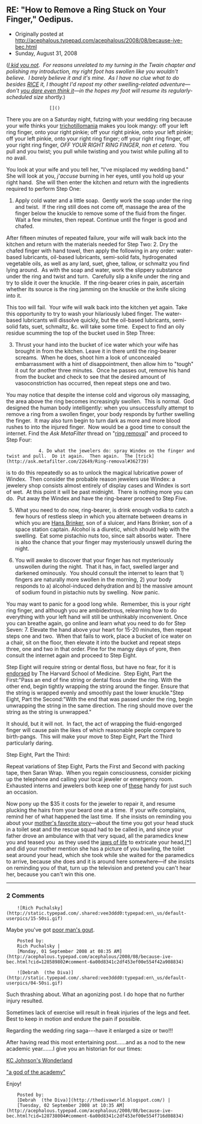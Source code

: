 ## RE: "How to Remove a Ring Stuck on Your Finger," Oedipus.

 * Originally posted at http://acephalous.typepad.com/acephalous/2008/08/because-ive-bec.html
 * Sunday, August 31, 2008



			

(_[I kid you not](http://en.wikipedia.org/wiki/Oedipus).  For reasons unrelated to my turning in the Twain chapter and polishing my introduction, my right foot has swollen like you wouldn't believe.  I barely believe it and it's mine.  As I have no clue what to do besides [RICE](http://www.webmd.com/a-to-z-guides/rest-ice-compression-and-elevation-rice-topic-overview) it, I thought I'd repost my other swelling-related adventure_—_don't [you dare even think it](http://acephalous.typepad.com/acephalous/2005/11/my\_morning.html)_—_in the hopes my foot will resume its regularly-scheduled size shortly._)

		

					[]()
			

There you are on a Saturday night, futzing with your wedding ring because your wife thinks your [trichotillomania](http://en.wikipedia.org/wiki/Trichotillomania)
makes you look mangy: off your left ring finger, onto your right
pinkie; off your right pinkie, onto your left pinkie; off your left
pinkie, onto your right ring finger; off your right ring finger, off
your right ring finger, _OFF YOUR RIGHT RING FINGER_, _non et cetera_.  You pull and you twist; you pull while twisting and you twist while pulling all to no avail.  

You look at your wife and you tell her, "I've misplaced my wedding band."  She will look at you, _j'accuse_ burning
in her eyes, until you hold up your right hand.  She will then enter
the kitchen and return with the ingredients required to perform Step
One:
1. Apply cold water and a little soap.  Gently
work the soap under the ring and twist.  If the ring still does not
come off, massage the area of the finger below the knuckle to remove
some of the fluid from the finger.  Wait a few minutes, then repeat. 
Continue until the finger is good and chafed. 

After
fifteen minutes of repeated failure, your wife will walk back into the
kitchen and return with the materials needed for Step Two:
2.
Dry the chafed finger with hand towel, then apply the following in any
order: water-based lubricants, oil-based lubricants, semi-solid fats,
hydrogenated vegetable oils, as well as any lard, suet, ghee, tallow,
or schmaltz you find lying around.  As with the soap and water, work
the slippery substance under the ring and twist and turn.  Carefully
slip a knife under the ring and try to slide it over the knuckle.  If
the ring-bearer cries in pain, ascertain whether its source is the ring
jamming on the knuckle or the knife slicing into it. 

This
too will fail.  Your wife will walk back into the kitchen yet again. 
Take this opportunity to try to wash your hilariously lubed finger. 
The water-based lubricants will dissolve quickly, but the oil-based
lubricants, semi-solid fats, suet, schmaltz, &c. will take some
time.  Expect to find an oily residue scumming the top of the bucket
used in Step Three:  

3. Thrust your hand into the
bucket of ice water which your wife has brought in from the kitchen. 
Leave it in there until the ring-bearer screams.  When he does, shoot
him a look of unconcealed embarrassment with a hint of disappointment,
then allow him to "tough" it out for another three minutes.  Once he
passes out, remove his hand from the bucket and check to see that the
desired amount of vasoconstriction has occurred, then repeat steps one
and two. 

You may notice that despite the intense
cold and vigorous oily massaging, the area above the ring becomes
increasingly swollen.  This is normal.  God designed the human body
intelligently: when you unsuccessfully attempt to remove a ring from a
swollen finger, your body responds by further swelling the finger.  It
may also turn begin to turn dark as more and more blood rushes to into
the injured finger.  Now would be a good time to consult the internet. 
Find the _Ask MetaFilter_ thread on "[ring removal](http://72.14.253.104/search?q=cache:8YUO5811bmMJ:ask.metafilter.com/22649/Ring-removal+ring+stuck+finger)" and proceed to Step Four:

			

				4. Do what the jewelers do: spray Windex on the finger and twist and pull.  Do it again.  Then again.  The [trick](http://ask.metafilter.com/22649/Ring-removal#362739)
is to do this repeatedly so as to unlock the magical lubricative power
of Windex.  Then consider the probable reason jewelers use Windex: a
jewelery shop consists almost entirely of display cases and Windex is
sort of wet.  At this point it will be past midnight.  There is nothing
more you can do.  Put away the Windex and have the ring-bearer proceed
to Step Five.

5. What you need to do now, ring-bearer, is drink enough vodka to
catch a few hours of restless sleep in which you alternate between
dreams in which you are [Hans Brinker](http://www.thehollandring.com/hans-brinker-story.shtml),
son of a sluicer, and Hans Brinker, son of a space station captain. 
Alcohol is a diuretic, which should help with the swelling.  Eat some
pistachio nuts too, since salt absorbs water.  There is also the chance
that your finger may mysteriously unswell during the night.

6. You will awake to discover that your finger has not mysteriously
unswollen during the night.  That it has, in fact, swelled
larger and darkened ominously.  You should consult the internet to
learn that 1) fingers are naturally more swollen in the morning, 2)
your body responds to a) alcohol-induced dehydration and b) the massive
amount of sodium found in pistachio nuts by swelling.  Now panic. 

You may want to panic for a good long while.  Remember, this is your _right_ ring
finger, and although you are ambidextrous, relearning how to do
everything with your left hand will still be unthinkably inconvenient. 
Once you can breathe again, go online and learn what you need to do for
Step Seven:
7. Elevate the hand above your heart for
15-20 minutes, then repeat steps one and two.  When that fails to work,
place a bucket of ice water on a chair, sit on the floor, then elevate
it into the bucket and repeat steps three, one and two in that order. 
Pine for the mangy days of yore, then consult the internet again and
proceed to Step Eight.

Step Eight will require string or dental floss, but have no fear, for it is [endorsed](http://www.health.harvard.edu/fhg/firstaid/ring.shtml) by The Harvard School of Medicine.  
Step Eight, Part the First:"Pass an end of fine string or dental floss under the ring. With the
other end, begin tightly wrapping the string around the finger. Ensure
that the string is wrapped evenly and smoothly past the lower knuckle."Step Eight, Part the Second:"With the end that was passed under the ring, begin unwrapping the
string in the same direction. The ring should move over the string as
the string is unwrapped."

It should, but it will not.  In fact, the act of wrapping the
fluid-engorged finger will cause pain the likes of which reasonable
people compare to birth-pangs.  This will make your move to Step Eight,
Part the Third particularly daring.

Step Eight, Part the Third:

Repeat variations of Step Eight, Parts the First and Second with
packing tape, then Saran Wrap.  When you regain consciousness, consider
picking up the telephone and calling your local jeweler or emergency
room.  Exhausted interns and jewelers both keep one of [these](http://www.hallmarksurgico.com/emt/0829.gif) handy for just such an occasion. 

Now
pony up the $35 it costs for the jeweler to repair it, and resume
plucking the hairs from your beard one at a time.  If your wife
complains, remind her of what happened the last time.  If she insists
on reminding you about your [mother's favorite story](http://acephalous.typepad.com/acephalous/2007/08/how-to-remove-a.html#comment-78713952)—about the time you
got your head stuck in a toilet seat and the rescue squad had to be
called in, and since your father drove an ambulance with that very
squad, all the paramedics knew you and teased you  as they used the [jaws of life](http://www.aransascountyems.com/JAWS1a.jpg)
to extricate your head,[[\*]](http://acephalous.typepad.com/acephalous/2007/08/how-to-remove-a.html#comment-78751680) and did your mother mention she has a picture
of you bawling, the toilet seat around your head, which she took while
she waited for the paramedics to arrive, because she does and it is
around here somewhere—if she insists on reminding you of that, turn up
the television and pretend you can't hear her, because you can't win
this one.  

			

			

* * *

### 2 Comments 

		

                
[]()

	

		![Rich Puchalsky](http://static.typepad.com/.shared:vee3ddd0:typepad:en\_us/default-userpics/15-50si.gif)
	

	

		

Maybe you've got [poor man's gout](http://books.google.com/books?id=zGxKYkwbudYC&pg=PA547&lpg=PA547&dq=poorman+gout&source=web&ots=f\_6SPh2ozU&sig=VIbU8t7f97iG\_ASEw4C\_VyGH\_iE&hl=en&sa=X&oi=book\_result&resnum=7&ct=result).

	

		Posted by:
		Rich Puchalsky |
		[Monday, 01 September 2008 at 08:35 AM](http://acephalous.typepad.com/acephalous/2008/08/because-ive-bec.html?cid=128589802#comment-6a00d8341c2df453ef00e554f42a908834)

[]()

	

		![Debrah  (the Diva)](http://static.typepad.com/.shared:vee3ddd0:typepad:en\_us/default-userpics/04-50si.gif)
	

	

		

Such thrashing about.  What an agonizing post.  I do hope that no further injury resulted.

Sometimes lack of exercise will result in freak injuries of the legs and feet.  Best to keep in motion and endure the pain if possible.

Regarding the wedding ring saga---have it enlarged a size or two!!!

After having read this most entertaining post......and as a nod to the new academic year.......I give you an historian for our times:

[KC Johnson's Wonderland](http://www.youtube.com/watch?v=xdnuaNF5dxI)

["a god of the academy"](http://www.youtube.com/watch?v=ySaS3gcNtBI)

Enjoy!

	

		Posted by:
		[Debrah  (the Diva)](http://thedivaworld.blogspot.com/) |
		[Tuesday, 02 September 2008 at 10:35 AM](http://acephalous.typepad.com/acephalous/2008/08/because-ive-bec.html?cid=128738004#comment-6a00d8341c2df453ef00e554f716d08834)

		

        